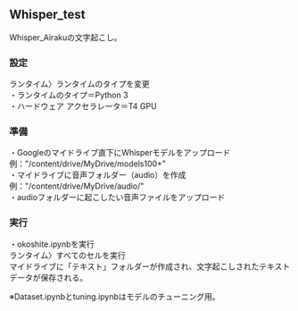 ## Whisper_test
Whisper_Airakuの文字起こし。

### 設定
ランタイム〉ランタイムのタイプを変更\
・ランタイムのタイプ＝Python 3\
・ハードウェア アクセラレータ＝T4 GPU

### 準備
・Googleのマイドライブ直下にWhisperモデルをアップロード\
例："/content/drive/MyDrive/models100+"\
・マイドライブに音声フォルダー（audio）を作成\
例："/content/drive/MyDrive/audio/"\
・audioフォルダーに起こしたい音声ファイルをアップロード

### 実行
・okoshite.ipynbを実行\
ランタイム〉すべてのセルを実行\
マイドライブに「テキスト」フォルダーが作成され、文字起こしされたテキストデータが保存される。

※Dataset.ipynbとtuning.ipynbはモデルのチューニング用。
